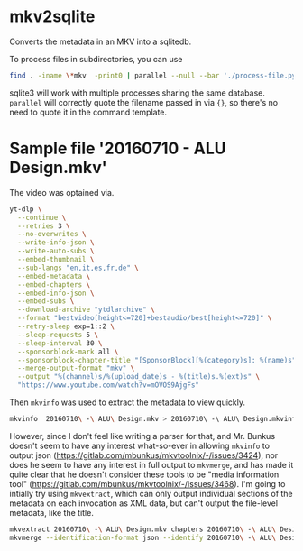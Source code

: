 # mkv2sqlite
Converts the metadata in an MKV into a sqlitedb.

To process files in subdirectories, you can use

```sh
find . -iname \*mkv  -print0 | parallel --null --bar './process-file.py videos.sqlite3 {}'
```

sqlite3 will work with multiple processes sharing the same database. `parallel`
will correctly quote the filename passed in via `{}`, so there's no need to
quote it in the command template.


# Sample file '20160710 - ALU Design.mkv'

The video was optained via.

```sh
yt-dlp \
  --continue \
  --retries 3 \
  --no-overwrites \
  --write-info-json \
  --write-auto-subs \
  --embed-thumbnail \
  --sub-langs "en,it,es,fr,de" \
  --embed-metadata \
  --embed-chapters \
  --embed-info-json \
  --embed-subs \
  --download-archive "ytdlarchive" \
  --format "bestvideo[height<=720]+bestaudio/best[height<=720]" \
  --retry-sleep exp=1::2 \
  --sleep-requests 5 \
  --sleep-interval 30 \
  --sponsorblock-mark all \
  --sponsorblock-chapter-title "[SponsorBlock][%(category)s]: %(name)s" \
  --merge-output-format "mkv" \
  --output "%(channel)s/%(upload_date)s - %(title)s.%(ext)s" \
  "https://www.youtube.com/watch?v=mOVOS9AjgFs"
```

Then `mkvinfo` was used to extract the metadata to view quickly.

```sh
mkvinfo  20160710\ -\ ALU\ Design.mkv > 20160710\ -\ ALU\ Design.mkvinfo
```

However, since I don't feel like writing a parser for that, and Mr. Bunkus
doesn't seem to have any interest what-so-ever in allowing `mkvinfo` to output
json (https://gitlab.com/mbunkus/mkvtoolnix/-/issues/3424), nor does he seem to
have any interest in full output to `mkvmerge`, and has made it quite clear
that he doesn't consider these tools to be "media information tool"
(https://gitlab.com/mbunkus/mkvtoolnix/-/issues/3468). I'm going to intially
try using `mkvextract`, which can only output individual sections of the
metadata on each invocation as XML data, but can't output the file-level
metadata, like the title.

```sh
mkvextract 20160710\ -\ ALU\ Design.mkv chapters 20160710\ -\ ALU\ Design.chapters.xml tags 20160710\ -\ ALU\ Design.tags.xml
mkvmerge --identification-format json --identify 20160710\ -\ ALU\ Design.mkv > 20160710\ -\ ALU\ Design.ident.json
```

